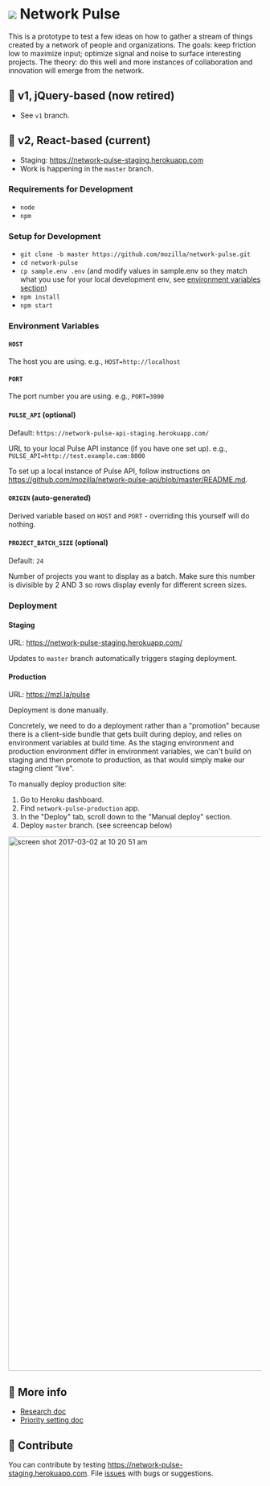 # <img src="https://github.com/mozilla/network-pulse/blob/gh-pages/favicon.png?raw=true" /> Network Pulse

This is a prototype to test a few ideas on how to gather a stream of things created by a network of people and organizations. The goals: keep friction low to maximize input; optimize signal and noise to surface interesting projects. The theory: do this well and more instances of collaboration and innovation will emerge from the network.

## 🔷 v1, jQuery-based (now retired)

- See `v1` branch.

## 🔷 v2, React-based (current)

- Staging: https://network-pulse-staging.herokuapp.com
- Work is happening in the `master` branch.

### Requirements for Development

- `node`
- `npm`

### Setup for Development

- `git clone -b master https://github.com/mozilla/network-pulse.git`
- `cd network-pulse`
- `cp sample.env .env` (and modify values in sample.env so they match what you use for your local development env, see [environment variables section](https://github.com/mozilla/network-pulse#environment-variables))
- `npm install`
- `npm start`

### Environment Variables

#### `HOST`

The host you are using. e.g., `HOST=http://localhost`

#### `PORT`

The port number you are using. e.g., `PORT=3000`

#### `PULSE_API` (optional)

Default: `https://network-pulse-api-staging.herokuapp.com/`

URL to your local Pulse API instance (if you have one set up). e.g., `PULSE_API=http://test.example.com:8000`

To set up a local instance of Pulse API, follow instructions on https://github.com/mozilla/network-pulse-api/blob/master/README.md.

#### `ORIGIN` (auto-generated)

Derived variable based on `HOST` and `PORT` - overriding this yourself will do nothing.

#### `PROJECT_BATCH_SIZE` (optional)

Default: `24`

Number of projects you want to display as a batch. Make sure this number is divisible by 2 AND 3 so rows display evenly for different screen sizes.

### Deployment

#### Staging

URL: https://network-pulse-staging.herokuapp.com/

Updates to `master` branch automatically triggers staging deployment.

#### Production

URL: https://mzl.la/pulse

Deployment is done manually.

Concretely, we need to do a deployment rather than a "promotion" because there is a client-side bundle that gets built during deploy, and relies on environment variables at build time. As the staging environment and production environment differ in environment variables, we can't build on staging and then promote to production, as that would simply make our staging client "live".

To manually deploy production site:

1. Go to Heroku dashboard.
2. Find `network-pulse-production` app.
3. In the "Deploy" tab, scroll down to the "Manual deploy" section.
4. Deploy `master` branch. (see screencap below)
<img width="1062" alt="screen shot 2017-03-02 at 10 20 51 am" src="https://cloud.githubusercontent.com/assets/2896608/23521344/68f4d750-ff33-11e6-9ff4-e669ffa938f7.png">

## 🔷 More info

 - [Research doc](https://docs.google.com/document/d/1SAAuPgOaVqpQorrbD0vZSnf8wHHYjddPyYrkrFj72kQ/)
 - [Priority setting doc](https://docs.google.com/presentation/d/1jwD5I3y1hT3LRwqY5fPlIn54DiJ5whWnuAK5G8OuEIY/)

## 🔷 Contribute

You can contribute by testing https://network-pulse-staging.herokuapp.com. File [issues](https://github.com/mozilla/network-pulse/issues) with bugs or suggestions. 
